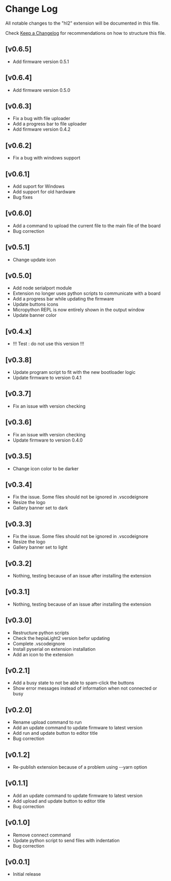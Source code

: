 # Change Log

All notable changes to the "hl2" extension will be documented in this file.

Check [Keep a Changelog](http://keepachangelog.com/) for recommendations on how to structure this file.

## [v0.6.5]

 * Add firmware version 0.5.1

## [v0.6.4]

 * Add firmware version 0.5.0

## [v0.6.3]

 * Fix a bug with file uploader
 * Add a progress bar to file uploader
 * Add firmware version 0.4.2

## [v0.6.2]

 * Fix a bug with windows support

## [v0.6.1]

 * Add suport for Windows
 * Add support for old hardware
 * Bug fixes

## [v0.6.0]

 * Add a command to upload the current file to the main file of the board
 * Bug correction

## [v0.5.1]

 * Change update icon

## [v0.5.0]

 * Add node serialport module
 * Extension no longer uses python scripts to communicate with a board
 * Add a progress bar while updating the firmware
 * Update buttons icons
 * Micropython REPL is now entirely shown in the output window
 * Update banner color

## [v0.4.x]

 * !!! Test : do not use this version !!!

## [v0.3.8]

 * Update program script to fit with the new bootloader logic
 * Update firmware to version 0.4.1

## [v0.3.7]

 * Fix an issue with version checking

## [v0.3.6]

 * Fix an issue with version checking
 * Update firmware to version 0.4.0

## [v0.3.5]

 * Change icon color to be darker

## [v0.3.4]

 * Fix the issue. Some files should not be ignored in .vscodeignore
 * Resize the logo
 * Gallery banner set to dark

## [v0.3.3]

 * Fix the issue. Some files should not be ignored in .vscodeignore
 * Resize the logo
 * Gallery banner set to light

## [v0.3.2]

 * Nothing, testing because of an issue after installing the extension

## [v0.3.1]

 * Nothing, testing because of an issue after installing the extension

## [v0.3.0]

 * Restructure python scripts
 * Check the hepiaLight2 version befor updating
 * Complete .vscodeignore
 * Install pyserial on extension installation
 * Add an icon to the extension

## [v0.2.1]

 * Add a busy state to not be able to spam-click the buttons
 * Show error messages instead of information when not connected or busy

## [v0.2.0]

 * Rename upload command to run
 * Add an update command to update firmware to latest version
 * Add run and update button to editor title
 * Bug correction

## [v0.1.2]

 * Re-publish extension because of a problem using --yarn option

## [v0.1.1]

 * Add an update command to update firmware to latest version
 * Add upload and update button to editor title
 * Bug correction

## [v0.1.0]

 * Remove connect command
 * Update python script to send files with indentation
 * Bug correction


## [v0.0.1]

 * Initial release